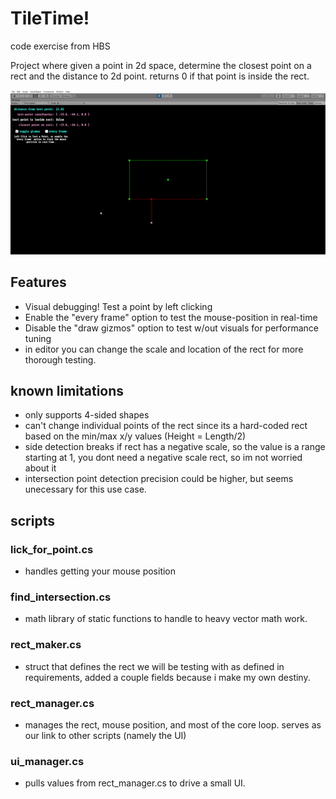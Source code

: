 # TileTime!
code exercise from HBS

Project where given a point in 2d space, determine the closest point on a rect and the distance to 2d point. 
returns 0 if that point is inside the rect.

![Alt Text](https://github.com/deserializeme/Game-Projects/blob/main/media/gifs/tiletime.gif)

## Features
- Visual debugging! Test a point by left clicking
- Enable the "every frame" option to test the mouse-position in real-time
- Disable the "draw gizmos" option to test w/out visuals for performance tuning
- in editor you can change the scale and location of the rect for more thorough testing.

## known limitations
- only supports 4-sided shapes
- can't change individual points of the rect since its a hard-coded rect based on the min/max x/y values (Height = Length/2)
- side detection breaks if rect has a negative scale, so the value is a range starting at 1, you dont need a negative scale rect, so im not worried about it
- intersection point detection precision could be higher, but seems unecessary for this use case.

## scripts
### lick_for_point.cs
- handles getting your mouse position
### find_intersection.cs 
- math library of static functions to handle to heavy vector math work.
### rect_maker.cs 
- struct that defines the rect we will be testing with as defined in requirements, added a couple fields because i make my own destiny.
### rect_manager.cs 
- manages the rect, mouse position, and most of the core loop. serves as our link to other scripts (namely the UI)
### ui_manager.cs 
- pulls values from rect_manager.cs to drive a small UI.










